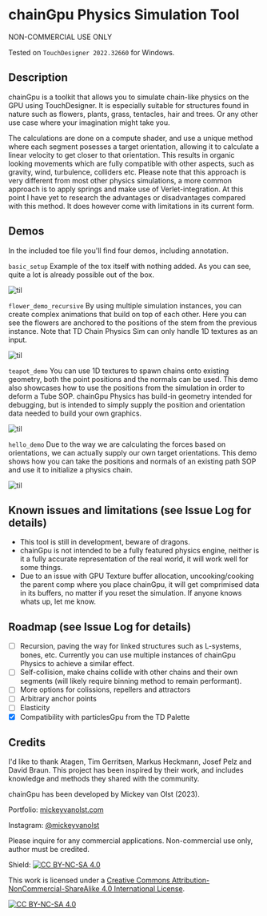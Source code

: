 # chainGpu Physics Simulation Tool
NON-COMMERCIAL USE ONLY

Tested on ```TouchDesigner 2022.32660``` for Windows.

## Description
chainGpu is a toolkit that allows you to simulate chain-like physics on the GPU using TouchDesigner. It is especially suitable for structures found in nature such as flowers, plants, grass, tentacles, hair and trees. Or any other use case where your imagination might take you. 

The calculations are done on a compute shader, and use a unique method where each segment posesses a target orientation, allowing it to calculate a linear velocity to get closer to that orientation. This results in organic looking movements which are fully compatible with other aspects, such as gravity, wind, turbulence, colliders etc. Please note that this approach is very different from most other physics simulations, a more common approach is to apply springs and make use of Verlet-integration. At this point I have yet to research the advantages or disadvantages compared with this method. It does however come with limitations in its current form.


## Demos
In the included toe file you'll find four demos, including annotation.

```basic_setup``` Example of the tox itself with nothing added. As you can see, quite a lot is already possible out of the box.

![til](https://github.com/mickeyvanolst/TD-Chain-Physics-Sim-Tool/blob/main/Preview/basic_demo.gif?raw=true)

```flower_demo_recursive``` By using multiple simulation instances, you can create complex animations that build on top of each other. Here you can see the flowers are anchored to the positions of the stem from the previous instance. Note that TD Chain Physics Sim can only handle 1D textures as an input.

![til](https://github.com/mickeyvanolst/TD-Chain-Physics-Sim-Tool/blob/main/Preview/flower_demo.png?raw=true0)

```teapot_demo``` You can use 1D textures to spawn chains onto existing geometry, both the point positions and the normals can be used. This demo also showcases how to use the positions from the simulation in order to deform a Tube SOP. chainGpu Physics has build-in geometry intended for debugging, but is intended to simply supply the position and orientation data needed to build your own graphics.

![til](https://github.com/mickeyvanolst/TD-Chain-Physics-Sim-Tool/blob/main/Preview/teapot_demo.png?raw=true)

```hello_demo``` Due to the way we are calculating the forces based on orientations, we can actually supply our own target orientations. This demo shows how you can take the positions and normals of an existing path SOP and use it to initialize a physics chain.

![til](https://github.com/mickeyvanolst/TD-Chain-Physics-Sim-Tool/blob/main/Preview/hello_demo.gif?raw=true)

## Known issues and limitations (see Issue Log for details)
- This tool is still in development, beware of dragons.
- chainGpu is not intended to be a fully featured physics engine, neither is it a fully accurate representation of the real world, it will work well for some things.
- Due to an issue with GPU Texture buffer allocation, uncooking/cooking the parent comp where you place chainGpu, it will get comprimised data in its buffers, no matter if you reset the simulation. If anyone knows whats up, let me know.

## Roadmap (see Issue Log for details)
- [ ] Recursion, paving the way for linked structures such as L-systems, bones, etc. Currently you can use multiple instances of chainGpu Physics to achieve a similar effect.
- [ ] Self-collision, make chains collide with other chains and their own segments (will likely require binning method to remain performant).
- [ ] More options for colissions, repellers and attractors
- [ ] Arbitrary anchor points
- [ ] Elasticity
- [x] Compatibility with particlesGpu from the TD Palette

## Credits
I'd like to thank Atagen, Tim Gerritsen, Markus Heckmann, Josef Pelz and David Braun. This project has been inspired by their work, and includes knowledge and methods they shared with the community.

chainGpu has been developed by Mickey van Olst (2023). 

Portfolio: [mickeyvanolst.com](https://mickeyvanolst.com)

Instagram: [@mickeyvanolst](https://instagram.com/mickeyvanolst)

Please inquire for any commercial applications. Non-commercial use only, author must be credited.

Shield: [![CC BY-NC-SA 4.0][cc-by-nc-sa-shield]][cc-by-nc-sa]

This work is licensed under a
[Creative Commons Attribution-NonCommercial-ShareAlike 4.0 International License][cc-by-nc-sa].

[![CC BY-NC-SA 4.0][cc-by-nc-sa-image]][cc-by-nc-sa]

[cc-by-nc-sa]: http://creativecommons.org/licenses/by-nc-sa/4.0/
[cc-by-nc-sa-image]: https://licensebuttons.net/l/by-nc-sa/4.0/88x31.png
[cc-by-nc-sa-shield]: https://img.shields.io/badge/License-CC%20BY--NC--SA%204.0-lightgrey.svg
